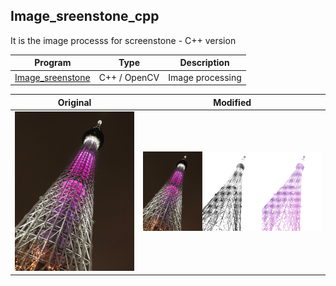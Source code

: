 Image_sreenstone_cpp
-
It is the image processs for screenstone - C++ version

| Program | Type | Description |
|-------|-------|-------|
| [Image_sreenstone](https://github.com/JIK-JHONG/side_project/blob/main/Image_sreenstone_cpp/Image_sreenstone.cpp) | C++ / OpenCV |Image processing |


| Original | Modified |
|-------|-------|
| ![Original](https://github.com/JIK-JHONG/side_project/blob/main/Image_sreenstone_cpp/sky_tree_tokyo.jpeg) | ![Original](https://github.com/JIK-JHONG/side_project/blob/main/Image_sreenstone_cpp/image_compare_set.jpeg) |
